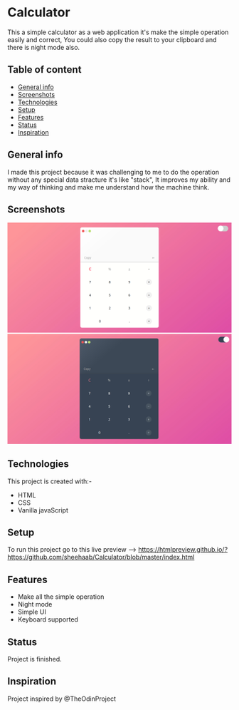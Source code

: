# Calculator
This a simple calculator as a web application it's make the simple operation easily and correct, You could also copy the result to your clipboard and there is night mode also.

## Table of content

* [General info](#general-info)
* [Screenshots](#screenshots)
* [Technologies](#technologies)
* [Setup](#setup)
* [Features](#features)
* [Status](#status)
* [Inspiration](#inspiration)

## General info
I made this project because it was challenging to me to do the operation without any special data stracture it's like "stack", It improves my ability and my way of thinking and make me understand how the machine think.

## Screenshots 
![Normal calculator](calculator.jpg)
![Night-Mode calculator](night-mode-calculator.jpg)

## Technologies
This project is created with:-

* HTML
* CSS
* Vanilla javaScript

## Setup
To run this project go to this live preview --> https://htmlpreview.github.io/?https://github.com/sheehaab/Calculator/blob/master/index.html

## Features

* Make all the simple operation
* Night mode
* Simple UI
* Keyboard supported

## Status
Project is finished.

## Inspiration
Project inspired by @TheOdinProject

